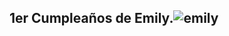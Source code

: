 ## 1er Cumpleaños de Emily.![emily](https://user-images.githubusercontent.com/81860480/113496516-0eed5a80-94c0-11eb-9b63-0e595e952a69.jpg)
